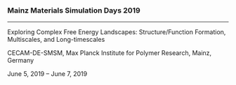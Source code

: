 ### Mainz Materials Simulation Days 2019
----------------------------------------
Exploring Complex Free Energy Landscapes: Structure/Function Formation, 
Multiscales, and Long-timescales

CECAM-DE-SMSM, Max Planck Institute for Polymer Research, Mainz, Germany

June 5, 2019 – June 7, 2019

